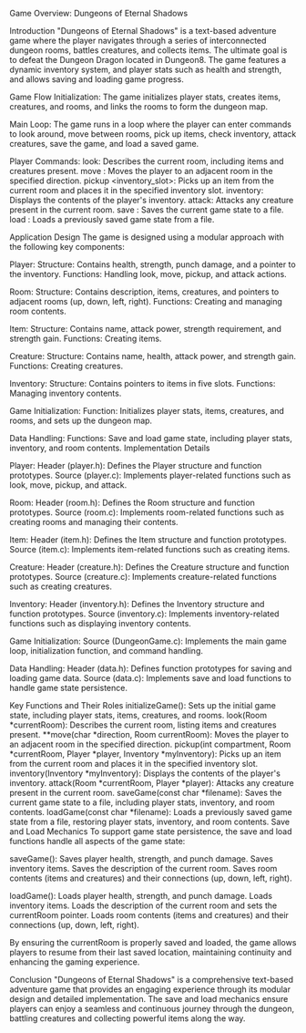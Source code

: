 Game Overview: Dungeons of Eternal Shadows

Introduction
"Dungeons of Eternal Shadows" is a text-based adventure game where the player navigates through a series of interconnected dungeon rooms, battles creatures, and collects items. The ultimate goal is to defeat the Dungeon Dragon located in Dungeon8. The game features a dynamic inventory system, and player stats such as health and strength, and allows saving and loading game progress.

Game Flow
Initialization: The game initializes player stats, creates items, creatures, and rooms, and links the rooms to form the dungeon map.

Main Loop: The game runs in a loop where the player can enter commands to look around, move between rooms, pick up items, check inventory, attack creatures, save the game, and load a saved game.

Player Commands:
look: Describes the current room, including items and creatures present.
move <direction>: Moves the player to an adjacent room in the specified direction.
pickup <inventory_slot>: Picks up an item from the current room and places it in the specified inventory slot.
inventory: Displays the contents of the player's inventory.
attack: Attacks any creature present in the current room.
save <filename>: Saves the current game state to a file.
load <filename>: Loads a previously saved game state from a file.

Application Design
The game is designed using a modular approach with the following key components:

Player:
Structure: Contains health, strength, punch damage, and a pointer to the inventory.
Functions: Handling look, move, pickup, and attack actions.

Room:
Structure: Contains description, items, creatures, and pointers to adjacent rooms (up, down, left, right).
Functions: Creating and managing room contents.

Item:
Structure: Contains name, attack power, strength requirement, and strength gain.
Functions: Creating items.

Creature:
Structure: Contains name, health, attack power, and strength gain.
Functions: Creating creatures.

Inventory:
Structure: Contains pointers to items in five slots.
Functions: Managing inventory contents.

Game Initialization:
Function: Initializes player stats, items, creatures, and rooms, and sets up the dungeon map.

Data Handling:
Functions: Save and load game state, including player stats, inventory, and room contents.
Implementation Details

Player:
Header (player.h): Defines the Player structure and function prototypes.
Source (player.c): Implements player-related functions such as look, move, pickup, and attack.

Room:
Header (room.h): Defines the Room structure and function prototypes.
Source (room.c): Implements room-related functions such as creating rooms and managing their contents.

Item:
Header (item.h): Defines the Item structure and function prototypes.
Source (item.c): Implements item-related functions such as creating items.

Creature:
Header (creature.h): Defines the Creature structure and function prototypes.
Source (creature.c): Implements creature-related functions such as creating creatures.

Inventory:
Header (inventory.h): Defines the Inventory structure and function prototypes.
Source (inventory.c): Implements inventory-related functions such as displaying inventory contents.

Game Initialization:
Source (DungeonGame.c): Implements the main game loop, initialization function, and command handling.

Data Handling:
Header (data.h): Defines function prototypes for saving and loading game data.
Source (data.c): Implements save and load functions to handle game state persistence.

Key Functions and Their Roles
initializeGame(): Sets up the initial game state, including player stats, items, creatures, and rooms.
look(Room *currentRoom): Describes the current room, listing items and creatures present.
**move(char *direction, Room currentRoom): Moves the player to an adjacent room in the specified direction.
pickup(int compartment, Room *currentRoom, Player *player, Inventory *myInventory): Picks up an item from the current room and places it in the specified inventory slot.
inventory(Inventory *myInventory): Displays the contents of the player's inventory.
attack(Room *currentRoom, Player *player): Attacks any creature present in the current room.
saveGame(const char *filename): Saves the current game state to a file, including player stats, inventory, and room contents.
loadGame(const char *filename): Loads a previously saved game state from a file, restoring player stats, inventory, and room contents.
Save and Load Mechanics
To support game state persistence, the save and load functions handle all aspects of the game state:

saveGame():
Saves player health, strength, and punch damage.
Saves inventory items.
Saves the description of the current room.
Saves room contents (items and creatures) and their connections (up, down, left, right).

loadGame():
Loads player health, strength, and punch damage.
Loads inventory items.
Loads the description of the current room and sets the currentRoom pointer.
Loads room contents (items and creatures) and their connections (up, down, left, right).

By ensuring the currentRoom is properly saved and loaded, the game allows players to resume from their last saved location, maintaining continuity and enhancing the gaming experience.

Conclusion
"Dungeons of Eternal Shadows" is a comprehensive text-based adventure game that provides an engaging experience through its modular design and detailed implementation. The save and load mechanics ensure players can enjoy a seamless and continuous journey through the dungeon, battling creatures and collecting powerful items along the way.


